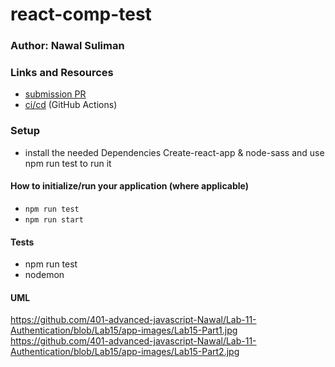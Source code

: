 # react-comp-test

### Author: Nawal Suliman 

### Links and Resources
- [submission PR](https://github.com/401-advanced-javascript-Nawal/Lab-26-react-comp-test/pull/1)
- [ci/cd](https://github.com/401-advanced-javascript-Nawal/Lab-26-react-comp-test/actions) (GitHub Actions)

### Setup
- install the needed Dependencies Create-react-app & node-sass and use npm run test to run it 

#### How to initialize/run your application (where applicable)
- `npm run test`
- `npm run start`

#### Tests
- npm run test
- nodemon  

#### UML
https://github.com/401-advanced-javascript-Nawal/Lab-11-Authentication/blob/Lab15/app-images/Lab15-Part1.jpg
https://github.com/401-advanced-javascript-Nawal/Lab-11-Authentication/blob/Lab15/app-images/Lab15-Part2.jpg